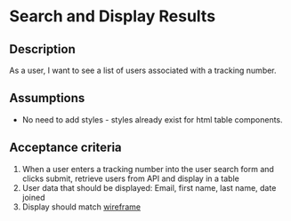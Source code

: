 # Search and Display Results

## Description

As a user, I want to see a list of users associated with a tracking number.

## Assumptions

* No need to add styles - styles already exist for html table components.

## Acceptance criteria

1. When a user enters a tracking number into the user search form and clicks submit, retrieve users from API and display in a table
2. User data that should be displayed: Email, first name, last name, date joined
3. Display should match [wireframe](https://raw.githubusercontent.com/ivthefourth/codechallengereqs/main/Screen%20Shot%202022-12-01%20at%2011.05.47%20AM.png)

